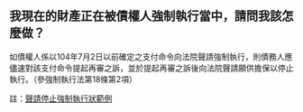 ## 我現在的財產正在被債權人強制執行當中，請問我該怎麼做？

如債權人係以104年7月2日以前確定之支付命令向法院聲請強制執行，則債務人應儘速對該支付命令提起再審之訴，並於提起再審之訴後向法院聲請願供擔保以停止執行。（參強制執行法第18條第2項）

註：[聲請停止強制執行狀範例](http://www.judicial.gov.tw/assist/assist03/3-016.doc)
